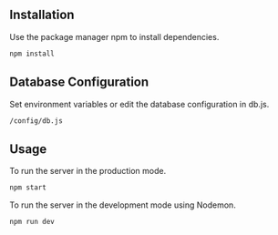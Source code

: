 ## Installation

Use the package manager npm to install dependencies.

```bash
npm install
```

## Database Configuration

Set environment variables or edit the database configuration in db.js. 

```bash
/config/db.js
```

## Usage

To run the server in the production mode.
```bash
npm start
```

To run the server in the development mode using Nodemon.
```bash
npm run dev
```